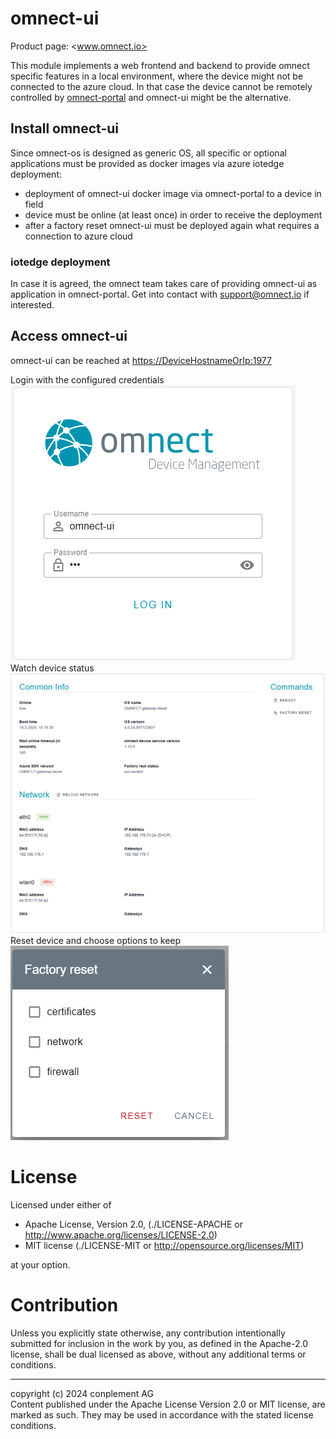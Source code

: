 # omnect-ui

Product page: <www.omnect.io>

This module implements a web frontend and backend to provide omnect specific features in a local environment, where the device might not be connected to the azure cloud. In that case the device cannot be remotely controlled by [omnect-portal](https://cp.omnect.conplement.cloud/) and omnect-ui might be the alternative.

## Install omnect-ui

Since omnect-os is designed as generic OS, all specific or optional applications must be provided as docker images via azure iotedge deployment:

- deployment of omnect-ui docker image via omnect-portal to a device in field
- device must be online (at least once) in order to receive the deployment
- after a factory reset omnect-ui must be deployed again what requires a connection to azure cloud

### iotedge deployment

In case it is agreed, the omnect team takes care of providing omnect-ui as application in omnect-portal. Get into contact with <support@omnect.io> if interested.

## Access omnect-ui

omnect-ui can be reached at <https://DeviceHostnameOrIp:1977><br>

Login with the configured credentials<br>
![login](docu/login.png)<br>
Watch device status<br>
![login](docu/main.png)<br>
Reset device and choose options to keep<br>
![factory-reset](docu/factory-reset.png)

# License

Licensed under either of
- Apache License, Version 2.0, (./LICENSE-APACHE or <http://www.apache.org/licenses/LICENSE-2.0>)
- MIT license (./LICENSE-MIT or <http://opensource.org/licenses/MIT>)

at your option.

# Contribution

Unless you explicitly state otherwise, any contribution intentionally
submitted for inclusion in the work by you, as defined in the Apache-2.0
license, shall be dual licensed as above, without any additional terms or
conditions.

---

copyright (c) 2024 conplement AG<br>
Content published under the Apache License Version 2.0 or MIT license, are marked as such. They may be used in accordance with the stated license conditions.
